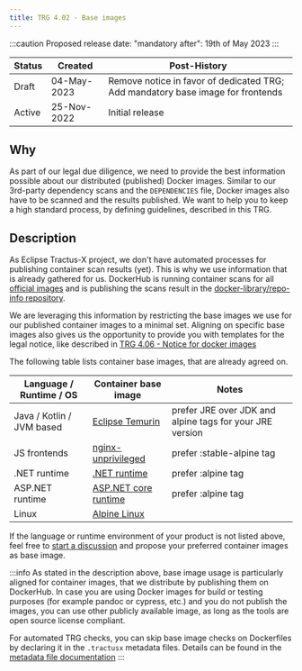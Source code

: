 ```yaml
---
title: TRG 4.02 - Base images
---
```


:::caution
Proposed release date: "mandatory after": 19th of May 2023
:::

| Status | Created     | Post-History                                                                    |
|--------|-------------|---------------------------------------------------------------------------------|
| Draft  | 04-May-2023 | Remove notice in favor of dedicated TRG; Add mandatory base image for frontends |
| Active | 25-Nov-2022 | Initial release                                                                 |

## Why

As part of our legal due diligence, we need to provide the best information possible about our distributed (published) Docker images.
Similar to our 3rd-party dependency scans and the `DEPENDENCIES` file, Docker images also have to be scanned and the results published.
We want to help you to keep a high standard process, by defining guidelines, described in this TRG.

## Description

As Eclipse Tractus-X project, we don't have automated processes for publishing container scan results (yet). This is why we use information that is already gathered for us.
DockerHub is running container scans for all [official images](https://docs.docker.com/trusted-content/official-images/)
and is publishing the scans result in the [docker-library/repo-info repository](https://github.com/docker-library/repo-info).

We are leveraging this information by restricting the base images we use for our published container images to a minimal set.
Aligning on specific base images also gives us the opportunity to provide you with templates for the legal notice,
like described in [TRG 4.06 -  Notice for docker images](./trg-4-06.md)

The following table lists container base images, that are already agreed on.

| Language / Runtime / OS   | Container base image                                                       | Notes                                                    |
|---------------------------|----------------------------------------------------------------------------|----------------------------------------------------------|
| Java / Kotlin / JVM based | [Eclipse Temurin](https://hub.docker.com/_/eclipse-temurin)                | prefer JRE over JDK and alpine tags for your JRE version |
| JS frontends              | [nginx-unprivileged](https://hub.docker.com/r/nginxinc/nginx-unprivileged) | prefer :stable-alpine tag                                |
| .NET runtime              | [.NET runtime](https://hub.docker.com/_/microsoft-dotnet-runtime)          | prefer :alpine tag                                       |
| ASP.NET runtime           | [ASP.NET core runtime](https://hub.docker.com/_/microsoft-dotnet-aspnet)   | prefer :alpine tag                                       |
| Linux                     | [Alpine Linux](https://hub.docker.com/_/alpine)                            |

If the language or runtime environment of your product is not listed above, feel free to [start a discussion](https://github.com/eclipse-tractusx/sig-infra/discussions)
and propose your preferred container images as base image.

:::info
As stated in the description above, base image usage is particularly aligned for container images, that we distribute by publishing them on DockerHub.
In case you are using Docker images for build or testing purposes (for example pandoc or cypress, etc.) and you do not publish the images,
you can use other publicly available image, as long as the tools are open source license compliant.

For automated TRG checks, you can skip base image checks on Dockerfiles by declaring it in the `.tractusx` metadata files.
Details can be found in the [metadata file documentation](https://github.com/eclipse-tractusx/tractusx-quality-checks/blob/main/docs/metadata_file.md)
:::
